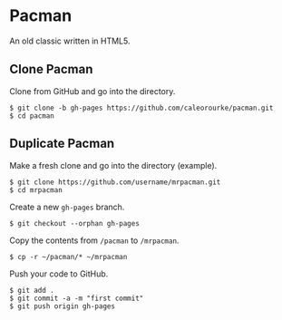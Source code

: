 # Pacman
An old classic written in HTML5.

## Clone Pacman
Clone from GitHub and go into the directory.

```
$ git clone -b gh-pages https://github.com/caleorourke/pacman.git
$ cd pacman
```

## Duplicate Pacman
Make a fresh clone and go into the directory (example).

```
$ git clone https://github.com/username/mrpacman.git
$ cd mrpacman
```

Create a new `gh-pages` branch.

```
$ git checkout --orphan gh-pages
```

Copy the contents from `/pacman` to `/mrpacman`.

```
$ cp -r ~/pacman/* ~/mrpacman
```

Push your code to GitHub.

```
$ git add .
$ git commit -a -m "first commit"
$ git push origin gh-pages
```

